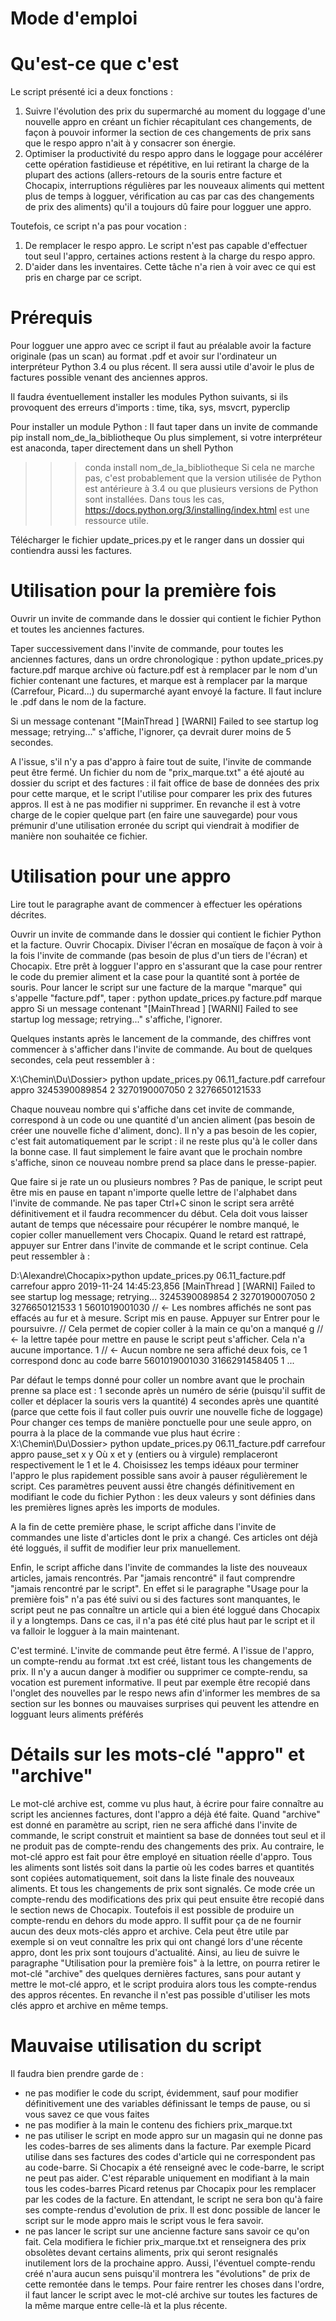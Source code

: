 # Mode d'emploi

# Qu'est-ce que c'est

Le script présenté ici a deux fonctions :
1) Suivre l'évolution des prix du supermarché au moment du loggage d'une nouvelle appro en créant un fichier récapitulant ces changements, de façon à pouvoir informer la section de ces changements de prix sans que le respo appro n'ait à y consacrer son énergie.
2) Optimiser la productivité du respo appro dans le loggage pour accélérer cette opération fastidieuse et répétitive, en lui retirant la charge de la plupart des actions (allers-retours de la souris entre facture et Chocapix, interruptions régulières par les nouveaux aliments qui mettent plus de temps à logguer, vérification au cas par cas des changements de prix des aliments) qu'il a toujours dû faire pour logguer une appro.

Toutefois, ce script n'a pas pour vocation :
1) De remplacer le respo appro. Le script n'est pas capable d'effectuer tout seul l'appro, certaines actions restent à la charge du respo appro.
2) D'aider dans les inventaires. Cette tâche n'a rien à voir avec ce qui est pris en charge par ce script.

# Prérequis

Pour logguer une appro avec ce script il faut au préalable avoir la facture originale (pas un scan) au format .pdf et avoir sur l'ordinateur un interpréteur Python 3.4 ou plus récent. Il sera aussi utile d'avoir le plus de factures possible venant des anciennes appros.

Il faudra éventuellement installer les modules Python suivants, si ils provoquent des erreurs d'imports :
  time, tika, sys, msvcrt, pyperclip
  
Pour installer un module Python :
Il faut taper dans un invite de commande
pip install nom_de_la_bibliotheque
Ou plus simplement, si votre interpréteur est anaconda, taper directement dans un shell Python
>>> conda install nom_de_la_bibliotheque
Si cela ne marche pas, c'est probablement que la version utilisée de Python est antérieure à 3.4 ou que plusieurs versions de Python sont installées. Dans tous les cas, https://docs.python.org/3/installing/index.html est une ressource utile.

Télécharger le fichier update_prices.py et le ranger dans un dossier qui contiendra aussi les factures.

# Utilisation pour la première fois

Ouvrir un invite de commande dans le dossier qui contient le fichier Python et toutes les anciennes factures.

Taper successivement dans l'invite de commande, pour toutes les anciennes factures, dans un ordre chronologique :
python update_prices.py facture.pdf marque archive
où facture.pdf est à remplacer par le nom d'un fichier contenant une factures, et marque est à remplacer par la marque (Carrefour, Picard...) du supermarché ayant envoyé la facture. Il faut inclure le .pdf dans le nom de la facture.
  
Si un message contenant "[MainThread  ] [WARNI]  Failed to see startup log message; retrying..." s'affiche, l'ignorer, ça devrait durer moins de 5 secondes.

A l'issue, s'il n'y a pas d'appro à faire tout de suite, l'invite de commande peut être fermé. Un fichier du nom de "prix_marque.txt" a été ajouté au dossier du script et des factures : il fait office de base de données des prix pour cette marque, et le script l'utilise pour comparer les prix des futures appros. Il est à ne pas modifier ni supprimer. En revanche il est à votre charge de le copier quelque part (en faire une sauvegarde) pour vous prémunir d'une utilisation erronée du script qui viendrait à modifier de manière non souhaitée ce fichier.

# Utilisation pour une appro

Lire tout le paragraphe avant de commencer à effectuer les opérations décrites.

Ouvrir un invite de commande dans le dossier qui contient le fichier Python et la facture. Ouvrir Chocapix. Diviser l'écran en mosaïque de façon à voir à la fois l'invite de commande (pas besoin de plus d'un tiers de l'écran) et Chocapix. Etre prêt à logguer l'appro en s'assurant que la case pour rentrer le code du premier aliment et la case pour la quantité sont à portée de souris.
Pour lancer le script sur une facture de la marque "marque" qui s'appelle "facture.pdf", taper :
python update_prices.py facture.pdf marque appro
Si un message contenant "[MainThread  ] [WARNI]  Failed to see startup log message; retrying..." s'affiche, l'ignorer.

Quelques instants après le lancement de la commande, des chiffres vont commencer à s'afficher dans l'invite de commande. Au bout de quelques secondes, cela peut ressembler à :

X:\Chemin\Du\Dossier> python update_prices.py 06.11_facture.pdf carrefour appro
3245390089854 2
3270190007050 2
3276650121533 
  
Chaque nouveau nombre qui s'affiche dans cet invite de commande, correspond à un code ou une quantité d'un ancien aliment (pas besoin de créer une nouvelle fiche d'aliment, donc).
Il n'y a pas besoin de les copier, c'est fait automatiquement par le script : il ne reste plus qu'à le coller dans la bonne case. Il faut simplement le faire avant que le prochain nombre s'affiche, sinon ce nouveau nombre prend sa place dans le presse-papier.

Que faire si je rate un ou plusieurs nombres ? Pas de panique, le script peut être mis en pause en tapant n'importe quelle lettre de l'alphabet dans l'invite de commande. Ne pas taper Ctrl+C sinon le script sera arrêté définitivement et il faudra recommencer du début. Cela doit vous laisser autant de temps que nécessaire pour récupérer le nombre manqué, le copier coller manuellement vers Chocapix. Quand le retard est rattrapé, appuyer sur Entrer dans l'invite de commande et le script continue. Cela peut ressembler à :

D:\Alexandre\Chocapix>python update_prices.py 06.11_facture.pdf carrefour appro
2019-11-24 14:45:23,856 [MainThread  ] [WARNI]  Failed to see startup log message; retrying...
3245390089854 2
3270190007050 2
3276650121533 1
5601019001030                 // <- Les nombres affichés ne sont pas effacés au fur et à mesure.
Script mis en pause. Appuyer sur Entrer pour le poursuivre. // Cela permet de copier coller à la main ce qu'on a manqué
g                             // <- la lettre tapée pour mettre en pause le script peut s'afficher. Cela n'a aucune importance.
1                             // <- Aucun nombre ne sera affiché deux fois, ce 1 correspond donc au code barre 5601019001030
3166291458405 1
...
 
Par défaut le temps donné pour coller un nombre avant que le prochain prenne sa place est :
1 seconde après un numéro de série (puisqu'il suffit de coller et déplacer la souris vers la quantité)
4 secondes après une quantité (parce que cette fois il faut coller puis ouvrir une nouvelle fiche de loggage)
Pour changer ces temps de manière ponctuelle pour une seule appro, on pourra à la place de la commande vue plus haut écrire :
X:\Chemin\Du\Dossier> python update_prices.py 06.11_facture.pdf carrefour appro pause_set x y
Où x et y (entiers ou à virgule) remplaceront respectivement le 1 et le 4. Choisissez les temps idéaux pour terminer l'appro le plus rapidement possible sans avoir à pauser régulièrement le script. 
Ces paramètres peuvent aussi être changés définitivement en modifiant le code du fichier Python : les deux valeurs y sont définies dans les premières lignes après les imports de modules.

A la fin de cette première phase, le script affiche dans l'invite de commandes une liste d'articles dont le prix a changé. Ces articles ont déjà été loggués, il suffit de modifier leur prix manuellement.

Enfin, le script affiche dans l'invite de commandes la liste des nouveaux articles, jamais rencontrés. Par "jamais rencontré" il faut comprendre "jamais rencontré par le script". En effet si le paragraphe "Usage pour la première fois" n'a pas été suivi ou si des factures sont manquantes, le script peut ne pas connaître un article qui a bien été loggué dans Chocapix il y a longtemps. Dans ce cas, il n'a pas été cité plus haut par le script et il va falloir le logguer à la main maintenant.

C'est terminé. L'invite de commande peut être fermé. A l'issue de l'appro, un compte-rendu au format .txt est créé, listant tous les changements de prix. Il n'y a aucun danger à modifier ou supprimer ce compte-rendu, sa vocation est purement informative. Il peut par exemple être recopié dans l'onglet des nouvelles par le respo news afin d'informer les membres de sa section sur les bonnes ou mauvaises surprises qui peuvent les attendre en logguant leurs aliments préférés

# Détails sur les mots-clé "appro" et "archive"
Le mot-clé archive est, comme vu plus haut, à écrire pour faire connaître au script les anciennes factures, dont l'appro a déjà été faite. Quand "archive" est donné en paramètre au script, rien ne sera affiché dans l'invite de commande, le script construit et maintient sa base de données tout seul et il ne produit pas de compte-rendu des changements des prix. 
Au contraire, le mot-clé appro est fait pour être employé en situation réelle d'appro. Tous les aliments sont listés soit dans la partie où les codes barres et quantités sont copiées automatiquement, soit dans la liste finale des nouveaux aliments. Et tous les changements de prix sont signalés. Ce mode crée un compte-rendu des modifications des prix qui peut ensuite être recopié dans le section news de Chocapix.
Toutefois il est possible de produire un compte-rendu en dehors du mode appro. Il suffit pour ça de ne fournir aucun des deux mots-clés appro et archive. Cela peut être utile par exemple si on veut connaître les prix qui ont changé lors d'une récente appro, dont les prix sont toujours d'actualité.
Ainsi, au lieu de suivre le paragraphe "Utilisation pour la première fois" à la lettre, on pourra retirer le mot-clé "archive" des quelques dernières factures, sans pour autant y mettre le mot-clé appro, et le script produira alors tous les compte-rendus des appros récentes.
En revanche il n'est pas possible d'utiliser les mots clés appro et archive en même temps.

# Mauvaise utilisation du script
Il faudra bien prendre garde de :
- ne pas modifier le code du script, évidemment, sauf pour modifier définitivement une des variables définissant le temps de pause, ou si vous savez ce que vous faites
- ne pas modifier à la main le contenu des fichiers prix_marque.txt
- ne pas utiliser le script en mode appro sur un magasin qui ne donne pas les codes-barres de ses aliments dans la facture. Par exemple Picard utilise dans ses factures des codes d'article qui ne correspondent pas au code-barre. Si Chocapix a été renseigné avec le code-barre, le script ne peut pas aider. C'est réparable uniquement en modifiant à la main tous les codes-barres Picard retenus par Chocapix pour les remplacer par les codes de la facture. En attendant, le script ne sera bon qu'à faire ses compte-rendus d'evolution de prix. Il est donc possible de lancer le script sur le mode appro mais le script vous le fera savoir.
- ne pas lancer le script sur une ancienne facture sans savoir ce qu'on fait. Cela modifiera le fichier prix_marque.txt et renseignera des prix obsolètes devant certains aliments, prix qui seront resignalés inutilement lors de la prochaine appro. Aussi, l'éventuel compte-rendu créé n'aura aucun sens puisqu'il montrera les "évolutions" de prix de cette remontée dans le temps. Pour faire rentrer les choses dans l'ordre, il faut lancer le script avec le mot-clé archive sur toutes les factures de la même marque entre celle-là et la plus récente.
